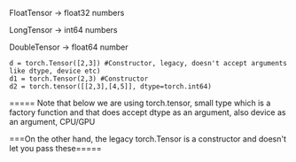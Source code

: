 FloatTensor -> float32 numbers 

LongTensor -> int64 numbers

DoubleTensor -> float64 number

```
d = torch.Tensor([2,3]) #Constructor, legacy, doesn't accept arguments like dtype, device etc)
d1 = torch.Tensor(2,3) #Constructor
d2 = torch.tensor([[2,3],[4,5]], dtype=torch.int64)
```
=====
Note that below we are using torch.tensor, small type which is a factory function and that does accept dtype as an argument, also device as an argument, CPU/GPU

===On the other hand, the legacy torch.Tensor is a constructor and doesn't let you pass these=====
